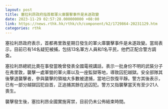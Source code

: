 ```yaml
---
layout: post
title: 塞拉利昂政府指首都軍火庫襲擊事件是未遂政變
date: 2023-11-29 02:57:28.000000000 +08:00
link: https://news.rthk.hk/rthk/ch/component/k2/1729864-20231129.htm
categories: rthk
---
```


塞拉利昂政府表示，首都弗里敦星期日發生的軍火庫襲擊事件是未遂政變。當局表示，目前已有14名疑犯被捕，包括13名軍方人員和1名平民，他們正配合警方調查。

塞拉利昂總統比奧在事發當晚曾發表全國電視講話，表示一批身份不明的武裝分子在弗里敦，襲擊一處軍營的軍火庫以及一座監獄等地，導致囚犯越獄。安全部隊其後擊退襲擊者，參與襲擊的領袖大多數被逮捕，當地已恢復平靜。警方其後表示，已有一部分越獄囚犯自首，正追捕其餘在逃囚犯。警方又指襲擊當天有至少21人喪生。

襲擊發生後，塞拉利昂全國實施宵禁，目前仍未公佈結束時間。
